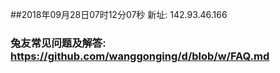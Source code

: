 ##2018年09月28日07时12分07秒 新址: 142.93.46.166
### 兔友常见问题及解答: https://github.com/wanggonging/d/blob/w/FAQ.md
